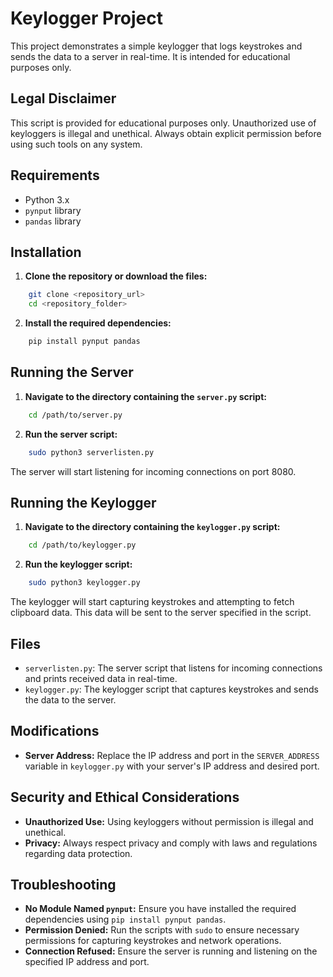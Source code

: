 # Keylogger Project

This project demonstrates a simple keylogger that logs keystrokes and sends the data to a server in real-time. It is intended for educational purposes only.

## Legal Disclaimer

This script is provided for educational purposes only. Unauthorized use of keyloggers is illegal and unethical. Always obtain explicit permission before using such tools on any system.

## Requirements

- Python 3.x
- `pynput` library
- `pandas` library

## Installation
1. **Clone the repository or download the files:**

```bash
    git clone <repository_url>
    cd <repository_folder>
```


2. **Install the required dependencies:**

```bash
    pip install pynput pandas
```

## Running the Server

1. **Navigate to the directory containing the `server.py` script:**

```bash
    cd /path/to/server.py
```

2. **Run the server script:**

```bash
    sudo python3 serverlisten.py
```

   The server will start listening for incoming connections on port 8080.

## Running the Keylogger

1. **Navigate to the directory containing the `keylogger.py` script:**

```bash
    cd /path/to/keylogger.py
```

2. **Run the keylogger script:**

```bash
    sudo python3 keylogger.py
```

   The keylogger will start capturing keystrokes and attempting to fetch clipboard data. This data will be sent to the server specified in the script.

## Files

- `serverlisten.py`: The server script that listens for incoming connections and prints received data in real-time.
- `keylogger.py`: The keylogger script that captures keystrokes and sends the data to the server.

## Modifications

- **Server Address:** Replace the IP address and port in the `SERVER_ADDRESS` variable in `keylogger.py` with your server's IP address and desired port.

## Security and Ethical Considerations

- **Unauthorized Use:** Using keyloggers without permission is illegal and unethical.
- **Privacy:** Always respect privacy and comply with laws and regulations regarding data protection.

## Troubleshooting

- **No Module Named `pynput`:** Ensure you have installed the required dependencies using `pip install pynput pandas`.
- **Permission Denied:** Run the scripts with `sudo` to ensure necessary permissions for capturing keystrokes and network operations.
- **Connection Refused:** Ensure the server is running and listening on the specified IP address and port.
